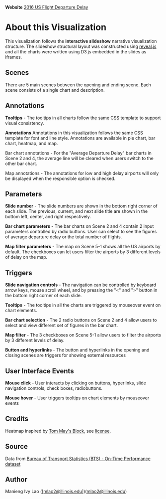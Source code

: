 **Website**  [2016 US Flight Departure Delay](https://ivyieng.github.io/final/flights)

# About this Visualization
This visualization follows the **interactive slideshow** narrative visualization structure. The slideshow structural layout was constructed using [reveal.js](http://lab.hakim.se/reveal-js) and all the charts were written using D3.js embedded in the slides as iframes.

## Scenes
There are 5 main scenes between the opening and ending scene. Each scene consists of a single chart and description.

## Annotations
**Tooltips** - The tooltips in all charts follow the same CSS template to support visual consistency.

**Annotations** 
Annotations in this visualization follows the same CSS template for font and line style. Annotations are available in pie chart, bar chart, heatmap, and map.

Bar chart annotations - For the "Average Departure Delay" bar charts in Scene 2 and 4, the average line will be cleared when users switch to the other bar chart.

Map annotations - The annotations for low and high delay airports will only be displayed when the responsible option is checked.

## Parameters
**Slide number** - The slide numbers are shown in the bottom right corner of each slide. The previous, current, and next slide title are shown in the bottom left, center, and right respectively.

**Bar chart parameters** - The bar charts on Scene 2 and 4 contain 2 input parameters controlled by radio buttons. User can select to see the figures of average departure delay or the total number of flights.

**Map filter parameters** - The map on Scene 5-1 shows all the US airports by default. The checkboxes can let users filter the airports by 3 different levels of delay on the map.

## Triggers
**Slide navigation controls** - The navigation can be controlled by keyboard arrow keys, mouse scroll wheel, and by pressing the "<" and ">" button in the bottom right corner of each slide.

**Tooltips** - The tooltips in all the charts are triggered by mouseover event on chart elements.

**Bar chart selection** - The 2 radio buttons on Scene 2 and 4 allow users to select and view different set of figures in the bar chart.

**Map filter** - The 3 checkboxes on Scene 5-1 allow users to filter the airports by 3 different levels of delay.

**Button and hyperlinks** - The button and hyperlinks in the opening and closing scenes are triggers for showing external resources

## User Interface Events
**Mouse click** - User interacts by clicking on buttons, hyperlinks, slide navigation controls, check boxes, radiobuttons.

**Mouse hover** - User triggers tooltips on chart elements by mouseover events


## Credits
Heatmap inspired by [Tom May's Block](http://bl.ocks.org/tjdecke/5558084), see [license](/license/heatmap-license.txt).

## Source
Data from [Bureau of Transport Statistics (BTS) - On-Time Performance dataset](https://www.transtats.bts.gov/DL_SelectFields.asp?Table_ID=236&DB_Short_Name=On-Time)

## Author
Manieng Ivy Lao ([mlao2@illinois.edu])(mlao2@illinois.edu)
